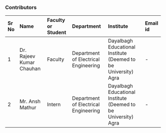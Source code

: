 <!-- Remove all lines above this line before making changes to the file -->
### Contributors

Sr No | Name | Faculty or Student | Department| Institute | Email id
:--|:--|:--|:--|:--|:--|
1 | Dr. Rajeev Kumar Chauhan | Faculty | Department of Electrical Engineering | Dayalbagh Educational Institute (Deemed to be University) Agra | -
2 | Mr. Ansh Mathur | Intern | Department of Electrical Engineering | Dayalbagh Educational Institute (Deemed to be University) Agra | -
